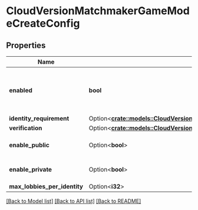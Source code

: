 # CloudVersionMatchmakerGameModeCreateConfig

## Properties

Name | Type | Description | Notes
------------ | ------------- | ------------- | -------------
**enabled** | **bool** | Sets whether or not the /create endpoint is enabled. | 
**identity_requirement** | Option<[**crate::models::CloudVersionMatchmakerGameModeIdentityRequirement**](CloudVersionMatchmakerGameModeIdentityRequirement.md)> |  | [optional]
**verification** | Option<[**crate::models::CloudVersionMatchmakerGameModeVerificationConfig**](CloudVersionMatchmakerGameModeVerificationConfig.md)> |  | [optional]
**enable_public** | Option<**bool**> | Defaults to false when unset. | [optional]
**enable_private** | Option<**bool**> | Defaults to true when unset. | [optional]
**max_lobbies_per_identity** | Option<**i32**> | **Deprecated** | [optional]

[[Back to Model list]](../README.md#documentation-for-models) [[Back to API list]](../README.md#documentation-for-api-endpoints) [[Back to README]](../README.md)


